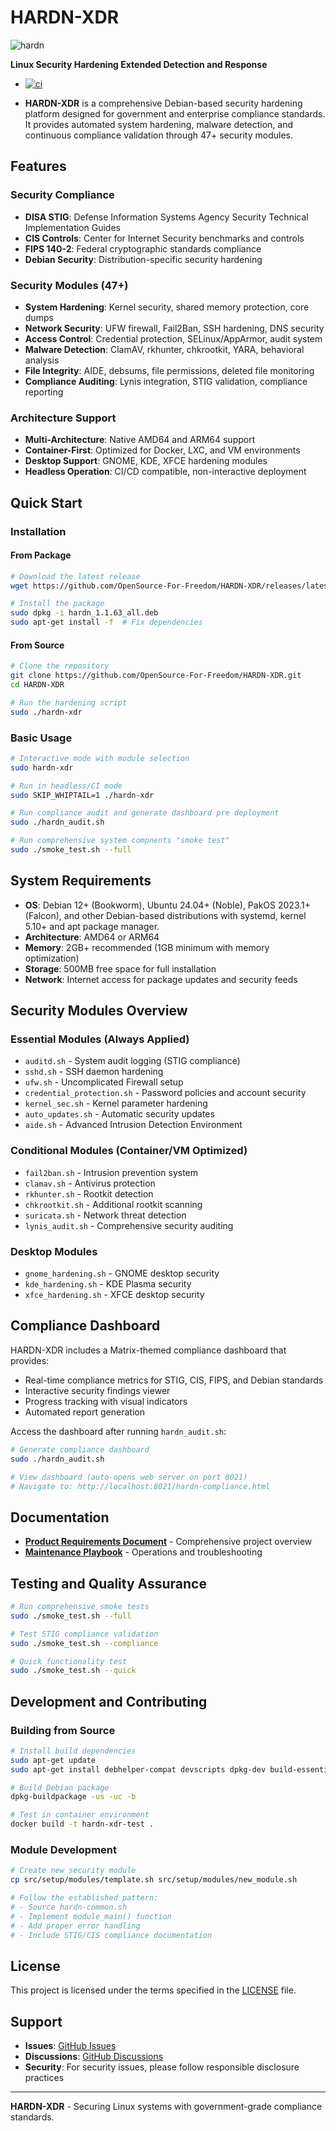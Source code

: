 # HARDN-XDR
![hardn](docs/hardn.jpeg)

**Linux Security Hardening Extended Detection and Response**
- [![ci](https://github.com/OpenSource-For-Freedom/HARDN-XDR/actions/workflows/ci.yml/badge.svg)](https://github.com/OpenSource-For-Freedom/HARDN-XDR/actions/workflows/ci.yml)

- **HARDN-XDR** is a comprehensive Debian-based security hardening platform designed for government and enterprise compliance standards. It provides automated system hardening, malware detection, and continuous compliance validation through 47+ security modules.

## Features

### Security Compliance
- **DISA STIG**: Defense Information Systems Agency Security Technical Implementation Guides
- **CIS Controls**: Center for Internet Security benchmarks and controls
- **FIPS 140-2**: Federal cryptographic standards compliance
- **Debian Security**: Distribution-specific security hardening

### Security Modules (47+)
- **System Hardening**: Kernel security, shared memory protection, core dumps
- **Network Security**: UFW firewall, Fail2Ban, SSH hardening, DNS security
- **Access Control**: Credential protection, SELinux/AppArmor, audit system
- **Malware Detection**: ClamAV, rkhunter, chkrootkit, YARA, behavioral analysis
- **File Integrity**: AIDE, debsums, file permissions, deleted file monitoring
- **Compliance Auditing**: Lynis integration, STIG validation, compliance reporting

### Architecture Support
- **Multi-Architecture**: Native AMD64 and ARM64 support
- **Container-First**: Optimized for Docker, LXC, and VM environments
- **Desktop Support**: GNOME, KDE, XFCE hardening modules
- **Headless Operation**: CI/CD compatible, non-interactive deployment

## Quick Start

### Installation

#### From Package
```bash
# Download the latest release
wget https://github.com/OpenSource-For-Freedom/HARDN-XDR/releases/latest/download/hardn_1.1.63_all.deb

# Install the package
sudo dpkg -i hardn_1.1.63_all.deb
sudo apt-get install -f  # Fix dependencies
```

#### From Source
```bash
# Clone the repository
git clone https://github.com/OpenSource-For-Freedom/HARDN-XDR.git
cd HARDN-XDR

# Run the hardening script
sudo ./hardn-xdr
```

### Basic Usage

```bash
# Interactive mode with module selection
sudo hardn-xdr

# Run in headless/CI mode
sudo SKIP_WHIPTAIL=1 ./hardn-xdr

# Run compliance audit and generate dashboard pre deployment
sudo ./hardn_audit.sh

# Run comprehensive system compnents "smoke test"
sudo ./smoke_test.sh --full
```

## System Requirements

- **OS**: Debian 12+ (Bookworm), Ubuntu 24.04+ (Noble), PakOS 2023.1+ (Falcon), and other Debian-based distributions with systemd, kernel 5.10+ and apt package manager.
- **Architecture**: AMD64 or ARM64
- **Memory**: 2GB+ recommended (1GB minimum with memory optimization)
- **Storage**: 500MB free space for full installation
- **Network**: Internet access for package updates and security feeds

## Security Modules Overview

### Essential Modules (Always Applied)
- `auditd.sh` - System audit logging (STIG compliance)
- `sshd.sh` - SSH daemon hardening
- `ufw.sh` - Uncomplicated Firewall setup
- `credential_protection.sh` - Password policies and account security
- `kernel_sec.sh` - Kernel parameter hardening
- `auto_updates.sh` - Automatic security updates
- `aide.sh` - Advanced Intrusion Detection Environment

### Conditional Modules (Container/VM Optimized)
- `fail2ban.sh` - Intrusion prevention system
- `clamav.sh` - Antivirus protection
- `rkhunter.sh` - Rootkit detection
- `chkrootkit.sh` - Additional rootkit scanning
- `suricata.sh` - Network threat detection
- `lynis_audit.sh` - Comprehensive security auditing

### Desktop Modules
- `gnome_hardening.sh` - GNOME desktop security
- `kde_hardening.sh` - KDE Plasma security
- `xfce_hardening.sh` - XFCE desktop security

## Compliance Dashboard

HARDN-XDR includes a Matrix-themed compliance dashboard that provides:
- Real-time compliance metrics for STIG, CIS, FIPS, and Debian standards
- Interactive security findings viewer
- Progress tracking with visual indicators
- Automated report generation

Access the dashboard after running `hardn_audit.sh`:
```bash
# Generate compliance dashboard
sudo ./hardn_audit.sh

# View dashboard (auto-opens web server on port 8021)
# Navigate to: http://localhost:8021/hardn-compliance.html
```

## Documentation

- **[Product Requirements Document](docs/PRD.md)** - Comprehensive project overview
- **[Maintenance Playbook](PLAYBOOK.md)** - Operations and troubleshooting

## Testing and Quality Assurance

```bash
# Run comprehensive smoke tests
sudo ./smoke_test.sh --full

# Test STIG compliance validation
sudo ./smoke_test.sh --compliance

# Quick functionality test
sudo ./smoke_test.sh --quick
```

## Development and Contributing

### Building from Source
```bash
# Install build dependencies
sudo apt-get update
sudo apt-get install debhelper-compat devscripts dpkg-dev build-essential

# Build Debian package
dpkg-buildpackage -us -uc -b

# Test in container environment
docker build -t hardn-xdr-test .
```

### Module Development
```bash
# Create new security module
cp src/setup/modules/template.sh src/setup/modules/new_module.sh

# Follow the established pattern:
# - Source hardn-common.sh
# - Implement module_main() function
# - Add proper error handling
# - Include STIG/CIS compliance documentation
```
## License

This project is licensed under the terms specified in the [LICENSE](LICENSE) file.

## Support

- **Issues**: [GitHub Issues](https://github.com/OpenSource-For-Freedom/HARDN-XDR/issues)
- **Discussions**: [GitHub Discussions](https://github.com/OpenSource-For-Freedom/HARDN-XDR/discussions)
- **Security**: For security issues, please follow responsible disclosure practices

---

**HARDN-XDR** - Securing Linux systems with government-grade compliance standards.
